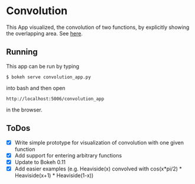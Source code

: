 # Convolution

This App visualized, the convolution of two functions, by explicitly showing the overlapping area. See [here](https://en.wikipedia.org/wiki/Convolution#Visual_explanation).

## Running
This app can be run by typing
```
$ bokeh serve convolution_app.py
```
into bash and then open
```
http://localhost:5006/convolution_app
```
in the browser.

## ToDos

- [x] Write simple prototype for visualization of convolution with one given function
- [x] Add support for entering arbitrary functions
- [x] Update to Bokeh 0.11
- [x] Add easier examples (e.g. Heaviside(x) convolved with cos(x*pi/2) * Heaviside(x+1) * Heaviside(1-x))
